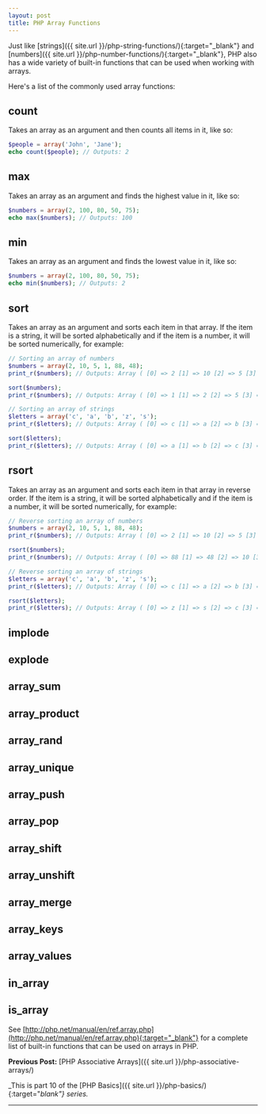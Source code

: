 ```yaml
---
layout: post
title: PHP Array Functions
---
```


Just like [strings]({{ site.url }}/php-string-functions/){:target="_blank"} and [numbers]({{ site.url }}/php-number-functions/){:target="_blank"}, PHP also has a wide variety of built-in functions that can be used when working with arrays.

Here's a list of the commonly used array functions:

## count

Takes an array as an argument and then counts all items in it, like so:

```php
$people = array('John', 'Jane');
echo count($people); // Outputs: 2
```

## max

Takes an array as an argument and finds the highest value in it, like so:

```php
$numbers = array(2, 100, 80, 50, 75);
echo max($numbers); // Outputs: 100
```

## min

Takes an array as an argument and finds the lowest value in it, like so:

```php
$numbers = array(2, 100, 80, 50, 75);
echo min($numbers); // Outputs: 2
```

## sort

Takes an array as an argument and sorts each item in that array. If the item is a string, it will be sorted alphabetically and if the item is a number, it will be sorted numerically, for example:

```php
// Sorting an array of numbers
$numbers = array(2, 10, 5, 1, 88, 48);
print_r($numbers); // Outputs: Array ( [0] => 2 [1] => 10 [2] => 5 [3] => 1 [4] => 88 [5] => 48 )

sort($numbers);
print_r($numbers); // Outputs: Array ( [0] => 1 [1] => 2 [2] => 5 [3] => 10 [4] => 48 [5] => 88 )

// Sorting an array of strings
$letters = array('c', 'a', 'b', 'z', 's');
print_r($letters); // Outputs: Array ( [0] => c [1] => a [2] => b [3] => z [4] => s )

sort($letters);
print_r($letters); // Outputs: Array ( [0] => a [1] => b [2] => c [3] => s [4] => z )
```

## rsort

Takes an array as an argument and sorts each item in that array in reverse order. If the item is a string, it will be sorted alphabetically and if the item is a number, it will be sorted numerically, for example:

```php
// Reverse sorting an array of numbers
$numbers = array(2, 10, 5, 1, 88, 48);
print_r($numbers); // Outputs: Array ( [0] => 2 [1] => 10 [2] => 5 [3] => 1 [4] => 88 [5] => 48 )

rsort($numbers);
print_r($numbers); // Outputs: Array ( [0] => 88 [1] => 48 [2] => 10 [3] => 5 [4] => 2 [5] => 1 )

// Reverse sorting an array of strings
$letters = array('c', 'a', 'b', 'z', 's');
print_r($letters); // Outputs: Array ( [0] => c [1] => a [2] => b [3] => z [4] => s )

rsort($letters);
print_r($letters); // Outputs: Array ( [0] => z [1] => s [2] => c [3] => b [4] => a )
```

## implode

## explode

## array_sum

## array_product

## array_rand

## array_unique

## array_push

## array_pop

## array_shift

## array_unshift

## array_merge

## array_keys

## array_values

## in_array

## is_array

See [http://php.net/manual/en/ref.array.php](http://php.net/manual/en/ref.array.php){:target="_blank"} for a complete list of built-in functions that can be used on arrays in PHP.

**Previous Post:** [PHP Associative Arrays]({{ site.url }}/php-associative-arrays/)

_This is part 10 of the [PHP Basics]({{ site.url }}/php-basics/){:target="_blank"} series._

---
